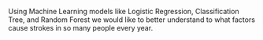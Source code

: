 Using Machine Learning models like Logistic Regression, Classification Tree, and Random Forest we would like to better understand to what factors cause strokes in so many people every year.
